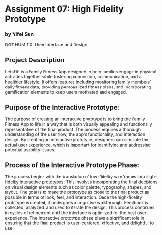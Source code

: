 # Assignment 07: High Fidelity Prototype

### by Yifei Sun
DGT HUM 110: User Interface and Design

## Project Description
LetsFit! is a Family Fitness App designed to help families engage in physical activities together while fostering connection, communication, and a healthier lifestyle. It offers features including monitoring family members' daily fitness data, providing personalized fitness plans, and incorporating gamification elements to keep users motivated and engaged.

## Purpose of the Interactive Prototype:
The purpose of creating an interactive prototype is to bring the Family Fitness App to life in a way that is both visually appealing and functionally representative of the final product. The process requires a thorough understanding of the user flow, the app's functionality, and interaction design. By creating an interactive prototype, designers can simulate the actual user experience, which is important for identifying and addressing potential usability issues.

## Process of the Interactive Prototype Phase:
The process begins with the translation of low-fidelity wireframes into high-fidelity interactive prototypes. This involves incorporating the final decisions on visual design elements such as color palette, typography, shapes, and layout. The goal is to make the prototype as close to the final product as possible in terms of look, feel, and interaction. Once the high-fidelity prototype is created, it undergoes a cognitive walkthrough. Feedback is collected, analyzed, and used to iterate the design. This process continues in cycles of refinement until the interface is optimized for the best user experience. The interactive prototype phase plays a significant role in ensuring that the final product is user-centered, effective, and delightful to use.
